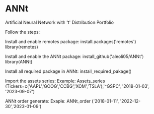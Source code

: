 # ANNt
Artificial Neural Network with 't' Distribution Portfolio

Follow the steps:

Install and enable remotes package: install.packages('remotes') library(remotes)

Install and enable the ANNt package: install_github('aleoli05/ANNt') library(ANNt)

Install all required package in ANNt: install_required_pakage()

Import the assets series: Example: Assets_series (Tickers=c('AAPL','GOOG','CCBG','XOM','TSLA'),'^GSPC', '2018-01-03', '2023-09-07')

ANNt order generate: Exaple: ANNt_order ('2018-01-11', '2022-12-30','2023-01-09')
